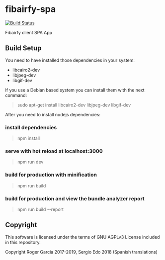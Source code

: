 # fibairfy-spa

[![Build Status](https://travis-ci.org/rgf1042/fibairfy-spa.svg?branch=master)](https://travis-ci.org/rgf1042/fibairfy-spa)

Fibairfy client SPA App

## Build Setup

You need to have installed those dependencies in your system:
  - libcairo2-dev
  - libjpeg-dev
  - libgif-dev

If you use a Debian based system you can install them with the next command:

> sudo apt-get install libcairo2-dev libjpeg-dev libgif-dev


After you need to install nodejs dependencies:

### install dependencies
> npm install

### serve with hot reload at localhost:3000
> npm run dev

### build for production with minification
> npm run build

### build for production and view the bundle analyzer report
> npm run build --report

## Copyright
This software is licensed under the terms of GNU AGPLv3 License included in this repository.

Copyright Roger Garcia 2017-2019, Sergio Edo 2018 (Spanish translations)
